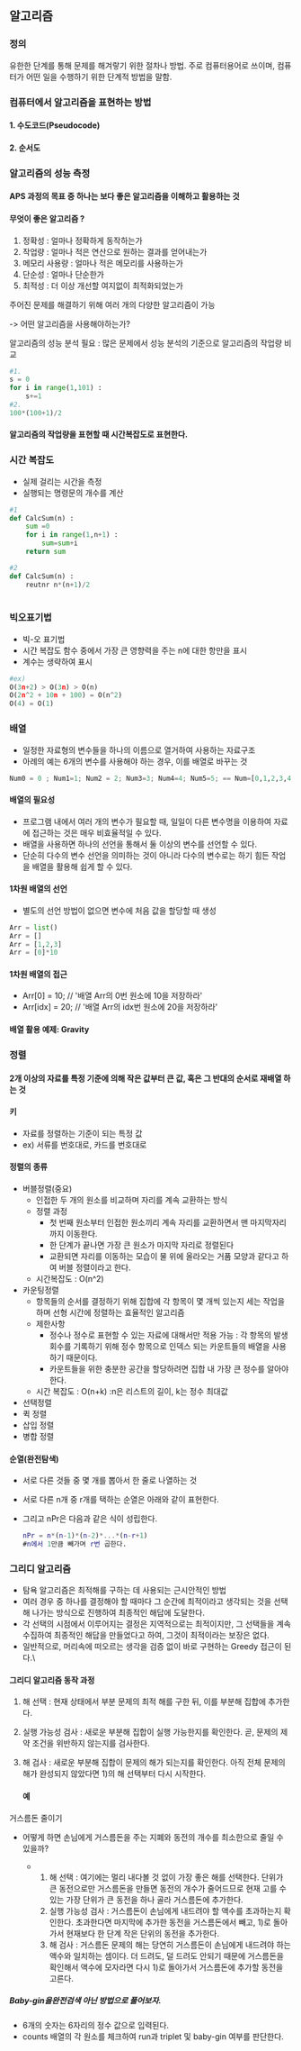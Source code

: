 ## 알고리즘

### 정의

유한한 단계를 통해 문제를 해겨랗기 위한 절차나 방법. 주로 컴퓨터용어로 쓰이며, 컴퓨터가 어떤 일을 수행하기 위한 단계적 방법을 말함.

### 컴퓨터에서 알고리즘을 표현하는 방법

#### 1. 수도코드(Pseudocode)

#### 2. 순서도



### 알고리즘의 성능 측정

#### APS 과정의 목표 중 하나는 보다 좋은 알고리즘을 이해하고 활용하는 것 

#### 무엇이 좋은 알고리즘 ?

1. 정확성 : 얼마나 정확하게 동작하는가
2. 작업량 : 얼마나 적은 연산으로 원하는 결과를 얻어내는가
3. 메모리 사용량 : 얼마나 적은 메모리를 사용하는가
4. 단순성 : 얼마나 단순한가
5. 최적성 : 더 이상 개선할 여지없이 최적화되었는가

주어진 문제를 해결하기 위해 여러 개의 다양한 알고리즘이 가능

-> 어떤 알고리즘을 사용해야하는가?



알고리즘의 성능 분석 필요 : 많은 문제에서 성능 분석의 기준으로 알고리즘의 작업량 비교

``` python
#1.
s = 0 
for i in range(1,101) :
    s+=1
#2.
100*(100+1)/2 
```

#### 알고리즘의 작업량을 표현할 때 시간복잡도로 표현한다.

### 시간 복잡도

- 실제 걸리는 시간을 측정
- 실행되는 명령문의 개수를 계산

```python
#1 
def CalcSum(n) :
    sum =0
    for i in range(1,n+1) :
        sum=sum+i
    return sum

#2 
def CalcSum(n) :
    reutnr n*(n+1)/2
 
```



### 빅오표기법

- 빅-오 표기법
- 시간 복잡도 함수 중에서 가장 큰 영향력을 주는 n에 대한 항만을 표시
- 계수는 생략하여 표시

```python
#ex)
O(3n+2) > O(3n) > O(n)
O(2n^2 + 10n + 100) = O(n^2)
O(4) = O(1)
```



### 배열

- 일정한 자료형의 변수들을 하나의 이름으로 열거하여 사용하는 자료구조
- 아례의 예는 6개의 변수를 사용해야 하는 경우, 이를 배열로 바꾸는 것

``` python
Num0 = 0 ; Num1=1; Num2 = 2; Num3=3; Num4=4; Num5=5; == Num=[0,1,2,3,4,5]
```

#### 배열의 필요성

- 프로그램 내에서 여러 개의 변수가 필요할 때, 일일이 다른 변수명을 이용하여 자료에 접근하는 것은 매우 비효율적일 수 있다.
- 배열을 사용하면 하나의 선언을 통해서 둘 이상의 변수를 선언할 수 있다.
- 단순히 다수의 변수 선언을 의미하는 것이 아니라 다수의 변수로는 하기 힘든 작업을 배열을 활용해 쉽게 할 수 있다.

#### 1차원 배열의 선언

- 별도의 선언 방법이 없으면 변수에 처음 값을 할당할 때 생성

```python
Arr = list()
Arr = []
Arr = [1,2,3]
Arr = [0]*10 
```

#### 1차원 배열의 접근

- Arr[0] = 10; // '배열 Arr의 0번 원소에 10을 저장하라'
- Arr[idx] = 20; // '배열 Arr의 idx번 원소에 20을 저장하라'

#### 배열 활용 예제: Gravity





### 정렬

#### 2개 이상의 자료를 특정 기준에 의해 작은 값부터 큰 값, 혹은 그 반대의 순서로 재배열 하는 것 

#### 키 

- 자료를 정렬하는 기준이 되는 특정 값 
- ex) 서류를 번호대로, 카드를 번호대로

#### 정렬의 종류

- 버블정렬(중요)
  - 인접한 두 개의 원소를 비교하며 자리를 계속 교환하는 방식
  - 정렬 과정
    - 첫 번째 원소부터 인접한 원소끼리 계속 자리를 교환하면서 맨 마지막자리까지 이동한다.
    - 한 단계가 끝나면 가장 큰 원소가 마지막 자리로 정렬된다
    - 교환되면 자리를 이동하는 모습이 물 위에 올라오는 거품 모양과 같다고 하여 버블 정렬이라고 한다. 
  - 시간복잡도 : O(n^2)
- 카운팅정렬
  - 항목들의 순서를 결정하기 위해 집합에 각 항목이 몇 개씩 있는지 세는 작업을 하며 선형 시간에 정렬하는 효율적인 알고리즘
  - 제한사항
    - 정수나 정수로 표현할 수 있는 자료에 대해서만 적용 가능 : 각 항목의 발생 회수를 기록하기 위해 정수 항목으로 인덱스 되는 카운트들의 배열을 사용하기 때문이다.
    - 카운트들을 위한 충분한 공간을 할당하려면 집합 내 가장 큰 정수를 알아야한다. 
  - 시간 복잡도 : O(n+k) :n은 리스트의 길이, k는 정수 최대값 
- 선택정렬
- 퀵 정렬
- 삽입 정렬
- 병합 정렬

#### 순열(완전탐색)

- 서로 다른 것들 중 몇 개를 뽑아서 한 줄로 나열하는 것

- 서로 다른 n개 중 r개를 택하는 순열은 아래와 같이 표현한다.

- 그리고 nPr은 다음과 같은 식이 성립한다.

  ``` matlab
  nPr = n*(n-1)*(n-2)*...*(n-r+1)
  #n에서 1만큼 빼가며 r번 곱한다.
  ```

### 그리디 알고리즘

- 탐욕 알고리즘은 최적해를 구하는 데 사용되는 근시안적인 방법
- 여러 경우 중 하나를 결정해야 할 때마다 그 순간에 최적이라고 생각되는 것을 선택해 나가는 방식으로 진행하여 최종적인 해답에 도달한다.
- 각 선택의 시점에서 이루어지는 결정은 지역적으로는 최적이지만, 그 선택들을 계속 수집하여 최종적인 해답을 만들었다고 하여, 그것이 최적이라는 보장은 없다. 
- 일반적으로, 머리속에 떠오르는 생각을 검증 없이 바로 구현하는 Greedy 접근이 된다.\

#### 그리디 알고리즘 동작 과정

1. 해 선택 : 현재 상태에서 부분 문제의 최적 해를 구한 뒤, 이를 부분해 집합에 추가한다.
2. 실행 가능성 검사 : 새로운 부분해 집합이 실행 가능한지를 확인한다. 곧, 문제의 제약 조건을 위반하지 않는지를 검사한다.
3. 해 검사 : 새로운 부분해 집합이 문제의 해가 되는지를 확인한다. 아직 전체 문제의 해가 완성되지 않았다면 1)의 해 선택부터 다시 시작한다. 

	#### 예

거스름돈 줄이기 

- 어떻게 하면 손님에게 거스름돈을 주는 지폐와 동전의 개수를 최소한으로 줄일 수 있을까?

  - 1) 해 선택 : 여기에는 멀리 내다볼 것 없이 가장 좋은 해를 선택한다. 단위가 큰 동전으로만 거스름돈을 만들면 동전의 개수가 줄어드므로 현재 고를 수 있는 가장 단위가 큰 동전을 하나 골라 거스름돈에 추가한다. 
    2) 실행 가능성 검사 : 거스름돈이 손님에게 내드려야 할 액수를 초과하는지 확인한다. 초과한다면 마지막에 추가한 동전을 거스름돈에서 빼고, 1)로 돌아가서 현재보다 한 단계 작은 단위의 동전을 추가한다.
    3) 해 검사 : 거스름돈 문제의 해는 당연히 거스름돈이 손님에게 내드려야 하는 액수와 일치하는 셈이다. 더 드려도, 덜 드려도 안되기 때문에 거스름돈을 확인해서 액수에 모자라면 다시 1)로 돌아가서 거스름돈에 추가할 동전을 고른다. 

    

##### Baby-gin을완전검색 아닌 방법으로 풀어보자.

- 6개의 숫자는 6자리의 정수 값으로 입력된다.
- counts 배열의 각 원소를 체크하여 run과 triplet 및 baby-gin 여부를 판단한다. 

